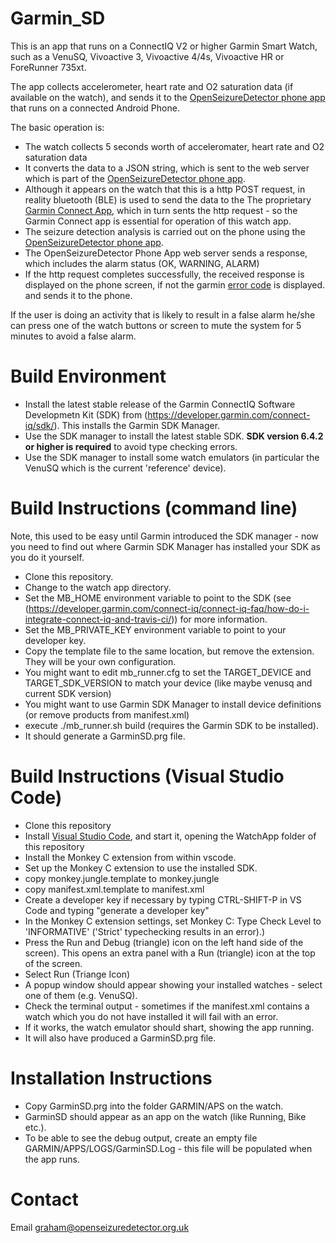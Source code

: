 Garmin_SD
=========

This is an app that runs on a ConnectIQ V2 or higher Garmin Smart Watch,
such as a VenuSQ, Vivoactive 3, Vivoactive 4/4s, Vivoactive HR or ForeRunner 735xt.

The app collects accelerometer, heart rate and O2 saturation data (if available on the watch), and sends it to the 
[OpenSeizureDetector phone app](https://github.com/OpenSeizureDetector/Android_Pebble_SD) that runs on a connected Android Phone.

The basic operation is:
  * The watch collects 5 seconds worth of acceleromater, heart rate and O2 saturation data
  * It converts the data to a JSON string, which is sent to the web server which is part of the [OpenSeizureDetector phone app](https://github.com/OpenSeizureDetector/Android_Pebble_SD). 
  * Although it appears on the watch that this is a http POST request, in reality bluetooth (BLE) is used to send the data to the The proprietary [Garmin Connect App](https://play.google.com/store/apps/details?id=com.garmin.android.apps.connectmobile&hl=en_GB), which in turn sents the http request - so the Garmin Connect app is essential for operation of this watch app.
  * The seizure detection analysis is carried out on the phone using the [OpenSeizureDetector phone app](https://github.com/OpenSeizureDetector/Android_Pebble_SD).
  * The OpenSeizureDetector Phone App web server sends a response, which includes the alarm status (OK, WARNING, ALARM)
  * If the http request completes successfully, the received response is displayed on the phone screen, if not the garmin [error code](https://developer.garmin.com/connect-iq/api-docs/Toybox/Communications.html) is displayed.
and sends it to the phone.

If the user is doing an activity that is likely to result in a false alarm he/she can press one of the watch buttons or screen to mute the system for 5 minutes to avoid a false alarm.

# Build Environment
  * Install the latest stable release of the Garmin ConnectIQ Software Developmetn Kit (SDK) from (https://developer.garmin.com/connect-iq/sdk/).  This installs the Garmin SDK Manager.
  * Use the SDK manager to install the latest stable SDK.   **SDK version 6.4.2 or higher is required** to avoid type checking errors.
  * Use the SDK manager to install some watch emulators (in particular the VenuSQ which is the current 'reference' device).

# Build Instructions (command line)
Note, this used to be easy until Garmin introduced the SDK manager - now you need to find out where Garmin SDK Manager has installed your SDK as you do it yourself.
  * Clone this repository.
  * Change to the watch app directory.
  * Set the MB_HOME environment variable to point to the SDK (see (https://developer.garmin.com/connect-iq/connect-iq-faq/how-do-i-integrate-connect-iq-and-travis-ci/)) for more information.
  * Set the MB_PRIVATE_KEY environment variable to point to your developer key.
  * Copy the template file to the same location, but remove the extension. They will be your own configuration.
  * You might want to edit mb_runner.cfg to set the TARGET_DEVICE and TARGET_SDK_VERSION to match your device (like maybe venusq and current SDK version)
  * You might want to use Garmin SDK Manager to install device definitions (or remove products from manifest.xml)
  * execute ./mb_runner.sh build   (requires the Garmin SDK to be installed).
  * It should generate a GarminSD.prg file.

# Build Instructions (Visual Studio Code)
  * Clone this repository
  * Install [Visual Studio Code](https://code.visualstudio.com/), and start it, opening the WatchApp folder of this repository
  * Install the Monkey C extension from within vscode.
  * Set up the Monkey C extension to use the installed SDK.
  * copy monkey.jungle.template to monkey.jungle
  * copy manifest.xml.template to manifest.xml
  * Create a developer key if necessary by typing CTRL-SHIFT-P in VS Code and typing "generate a developer key"
  * In the Monkey C extension settings, set Monkey C: Type Check Level to 'INFORMATIVE' ('Strict' typechecking results in an error).)
  * Press the Run and Debug (triangle) icon on the left hand side of the screen).   This opens an extra panel with a Run (triangle) icon at the top of the screen.
  * Select Run (Triange Icon)
  * A popup window should appear showing your installed watches - select one of them (e.g. VenuSQ).
  * Check the terminal output - sometimes if the manifest.xml contains a watch which you do not have installed it will fail with an error.
  * If it works, the watch emulator should shart, showing the app running.
  * It will also have produced a GarminSD.prg file.
  


# Installation Instructions
  * Copy GarminSD.prg into the folder GARMIN/APS on the watch.   
  * GarminSD should appear as an app on the watch (like Running, Bike etc.).
  * To be able to see the debug output, create an empty file GARMIN/APPS/LOGS/GarminSD.Log - this file will be populated when the app runs.

# Contact
Email graham@openseizuredetector.org.uk 


   
   

